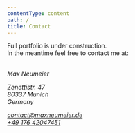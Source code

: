 ```yaml
---
contentType: content
path: /
title: Contact
---
```

<div class="container container__narrow text__center">
    <p>
Full portfolio is under construction.<br>
In the meantime feel free to contact me at:<br>
    <br>
    </p>
    <address>
        <p>Max Neumeier</p>
        <p>Zenettistr. 47<br>
        80337 Munich<br>
        Germany</p>
        <p><a href="mailto:contact@maxneumeier.de">contact@maxneumeier.de</a><br>
        <a href="tel:+4917642047451">+49 176 42047451</a></p>
    </address>
</div>
